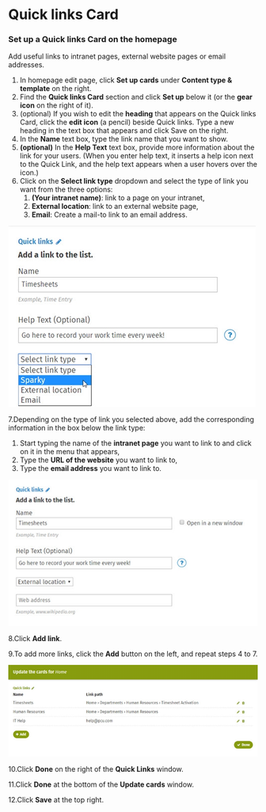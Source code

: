 # Quick links Card



### Set up a Quick links Card on the homepage

Add useful links to intranet pages, external website pages or email addresses.

1. In homepage edit page, click **Set up cards** under **Content type & template** on the right.
2. Find the **Quick links Card** section and click **Set up** below it \(or the **gear icon** on the right of it\).
3. \(optional\) If you wish to edit the **heading** that appears on the Quick links Card, click the **edit icon** \(a pencil\) beside Quick links. Type a new heading in the text box that appears and click Save on the right.
4. In the **Name** text box, type the link name that you want to show.
5. **\(optional\)** In the **Help Text** text box, provide more information about the link for your users. \(When you enter help text, it inserts a help icon next to the Quick Link, and the help text appears when a user hovers over the icon.\)
6. Click on the **Select link type** dropdown and select the type of link you want from the three options:
   1. **\(Your intranet name\)**: link to a page on your intranet,
   2. **External location**: link to an external website page,
   3. **Email**: Create a mail-to link to an email address.

![](../../../../.gitbook/assets/1%20%2892%29.jpg)



7.Depending on the type of link you selected above, add the corresponding information in the box below the link type:

1. Start typing the name of the **intranet page** you want to link to and click on it in the menu that appears,
2. Type the **URL of the website** you want to link to,
3. Type the **email address** you want to link to.

![](../../../../.gitbook/assets/2%20%2819%29.jpg)

8.Click **Add link**.

9.To add more links, click the **Add** button on the left, and repeat steps 4 to 7.

![](../../../../.gitbook/assets/3%20%286%29.jpg)

10.Click **Done** on the right of the **Quick Links** window.

11.Click **Done** at the bottom of the **Update cards** window.

12.Click **Save** at the top right.

